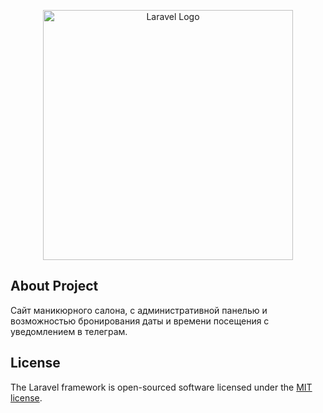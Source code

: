 <p align="center"><a href="https://laravel.com" target="_blank"><img src="https://raw.githubusercontent.com/laravel/art/master/logo-lockup/5%20SVG/2%20CMYK/1%20Full%20Color/laravel-logolockup-cmyk-red.svg" width="400" alt="Laravel Logo"></a></p>



## About Project

Сайт маникюрного салона, с административной панелью и возможностью бронирования даты и времени посещения с уведомлением в телеграм.

## License

The Laravel framework is open-sourced software licensed under the [MIT license](https://opensource.org/licenses/MIT).
